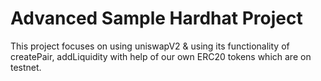 # Advanced Sample Hardhat Project

This project focuses on using uniswapV2 & using its functionality of createPair, addLiquidity with 
help of our own ERC20 tokens which are on testnet.